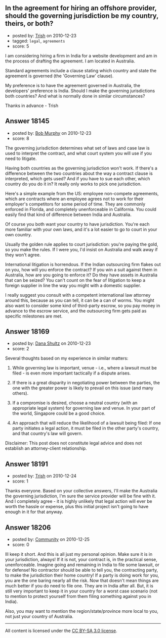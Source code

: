 ## In the agreement for hiring an offshore provider, should the governing jurisdiction be my country, theirs, or both?

- posted by: [Trish](https://stackexchange.com/users/-1/5562-trish) on 2010-12-23
- tagged: `legal`, `agreements`
- score: 5

I am considering hiring a firm in India for a website development and am in the process of drafting the agreement. I am located in Australia. 

Standard agreements include a clause stating which country and state the agreement is governed (the 'Governing Law' clause).

My preference is to have the agreement governed in Australia, the developers' preference is India. Should I make the governing jurisdictions both countries? And what is normally done in similar circumstances?

Thanks in advance - Trish


## Answer 18145

- posted by: [Bob Murphy](https://stackexchange.com/users/-1/5778-bob-murphy) on 2010-12-23
- score: 8

The governing jurisdiction determines what set of laws and case law is used to interpret the contract, and what court system you will use if you need to litigate.

Having both countries as the governing jurisdiction won't work. If there's a difference between the two countries about the way a contract clause is interpreted, which gets used? And if you have to sue each other, which country do you do it in? It really only works to pick one jurisdiction.

Here's a simple example from the US: employee non-compete agreements, which are contracts where an employee agrees not to work for their employer's competitors for some period of time. They are commonly enforced in Florida, and completely unenforceable in California. You could easily find that kind of difference between India and Australia.

Of course you both want your country to have jurisdiction. You're each more familiar with your own laws, and it's a lot easier to go to court in your own country.

Usually the golden rule applies to court jurisdiction: you're paying the gold, so you make the rules. If I were you, I'd insist on Australia and walk away if they won't agree.

International litigation is horrendous. If the Indian outsourcing firm flakes out on you, how will you enforce the contract? If you win a suit against them in Australia, how are you going to enforce it? Do they have assets in Australia that can be seized? You can't count on the fear of litigation to keep a foreign supplier in line the way you might with a domestic supplier.

I really suggest you consult with a competent international law attorney around this, because as you can tell, it can be a can of worms. You might also want to consider some kind of third-party escrow, so you pay money in advance to the escrow service, and the outsourcing firm gets paid as specific milestones are met.



## Answer 18169

- posted by: [Dana Shultz](https://stackexchange.com/users/-1/1841-dana-shultz) on 2010-12-23
- score: 2

Several thoughts based on my experience in similar matters:

1. While governing law is important, venue - i.e., where a lawsuit must be filed - is even more important tactically if a dispute arises.

2. If there is a great disparity in negotiating power between the parties, the one with the greater power is likely to prevail on this issue (and many others).

3. If a compromise is desired, choose a neutral country (with an appropriate legal system) for governing law and venue. In your part of the world, Singapore could be a good choice.

4. An approach that will reduce the likelihood of a lawsuit being filed: If one party initiates a legal action, it must be filed in the other party's country, and that country's law will govern.

Disclaimer: This post does not constitute legal advice and does not establish an attorney-client relationship.


## Answer 18191

- posted by: [Trish](https://stackexchange.com/users/-1/5562-trish) on 2010-12-24
- score: 1

Thanks everyone. Based on your collective answers, I'll make the Australia the governing jurisdiction, I'm sure the service provider will be fine with it. And I completely agree - it is highly unlikely that legal action will ever be worth the hassle or expense, plus this initial project isn't going to have enough in it for that anyway.


## Answer 18206

- posted by: [Community](https://stackexchange.com/users/-1/-1-community) on 2010-12-25
- score: 0

Ill keep it short.  And this is all just my personal opinion.  Make sure it is in your jurisdiction, always!  If it is not, your contract is, in the practical sense, unenforceable.  Imagine going and remaining in India to file some lawsuit, or for defense!  No contractor should be able to tell you, the contracting party, to make the jurisdiction their home country!  If a party is doing work for you, you are the one baring nearly all the risk. Now that doesn't mean things are much better if you do need to file one.  They are in India after all.  But, it is still very important to keep it in your country for a worst case scenario (not to mention to protect yourself from them filing something against you in India).  

Also, you may want to mention the region/state/province more local to you, not just your country of Australia.



---

All content is licensed under the [CC BY-SA 3.0 license](https://creativecommons.org/licenses/by-sa/3.0/).
